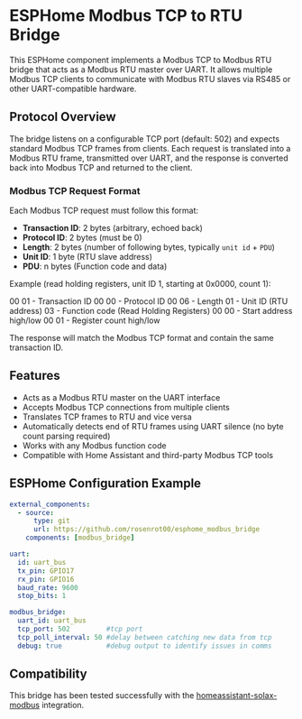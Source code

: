 # ESPHome Modbus TCP to RTU Bridge

This ESPHome component implements a Modbus TCP to Modbus RTU bridge that acts as a Modbus RTU master over UART. It allows multiple Modbus TCP clients to communicate with Modbus RTU slaves via RS485 or other UART-compatible hardware.

## Protocol Overview

The bridge listens on a configurable TCP port (default: 502) and expects standard Modbus TCP frames from clients. Each request is translated into a Modbus RTU frame, transmitted over UART, and the response is converted back into Modbus TCP and returned to the client.

### Modbus TCP Request Format

Each Modbus TCP request must follow this format:

- **Transaction ID**: 2 bytes (arbitrary, echoed back)
- **Protocol ID**: 2 bytes (must be 0)
- **Length**: 2 bytes (number of following bytes, typically `unit id` + `PDU`)
- **Unit ID**: 1 byte (RTU slave address)
- **PDU**: n bytes (Function code and data)

Example (read holding registers, unit ID 1, starting at 0x0000, count 1):

00 01   - Transaction ID
00 00   - Protocol ID
00 06   - Length
01      - Unit ID (RTU address)
03      - Function code (Read Holding Registers)
00 00   - Start address high/low
00 01   - Register count high/low

The response will match the Modbus TCP format and contain the same transaction ID.

## Features

- Acts as a Modbus RTU master on the UART interface
- Accepts Modbus TCP connections from multiple clients
- Translates TCP frames to RTU and vice versa
- Automatically detects end of RTU frames using UART silence (no byte count parsing required)
- Works with any Modbus function code
- Compatible with Home Assistant and third-party Modbus TCP tools

## ESPHome Configuration Example

```yaml
external_components:
  - source:
      type: git
      url: https://github.com/rosenrot00/esphome_modbus_bridge
    components: [modbus_bridge]

uart:
  id: uart_bus
  tx_pin: GPIO17
  rx_pin: GPIO16
  baud_rate: 9600
  stop_bits: 1

modbus_bridge:
  uart_id: uart_bus
  tcp_port: 502         #tcp port
  tcp_poll_interval: 50 #delay between catching new data from tcp
  debug: true           #debug output to identify issues in comms
```
## Compatibility

This bridge has been tested successfully with the [homeassistant-solax-modbus](https://github.com/wills106/homeassistant-solax-modbus) integration.
